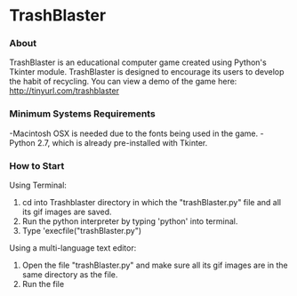 # TrashBlaster

### About

TrashBlaster is an educational computer game created using Python's Tkinter module.
TrashBlaster is designed to encourage its users to develop the habit of recycling. 
You can view a demo of the game here: http://tinyurl.com/trashblaster 


### Minimum Systems Requirements

-Macintosh OSX is needed due to the fonts being used in the game.
-Python 2.7, which is already pre-installed with Tkinter.


### How to Start

Using Terminal:
1.  cd into Trashblaster directory in which the "trashBlaster.py" file and all its gif images are saved.
2.  Run the python interpreter by typing 'python' into terminal.
3.  Type 'execfile("trashBlaster.py")

Using a multi-language text editor:
1.  Open the file "trashBlaster.py" and make sure all its gif images are in the same directory as the file.
2.  Run the file

